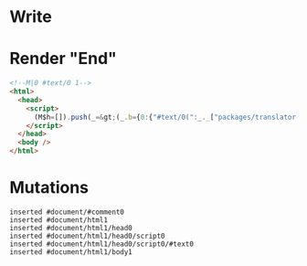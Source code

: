 # Write
  <!M|0 #text/0 1><script>(M$h=[]).push(_=>(_.b={0:{"#text/0(":_._["packages/translator-tags/src/__tests__/fixtures/return-tag/template.marko_1_renderer"],"#text/0!":_.a={}},1:_.a}),[])</script>


# Render "End"
```html
<!--M|0 #text/0 1-->
<html>
  <head>
    <script>
      (M$h=[]).push(_=&gt;(_.b={0:{"#text/0(":_._["packages/translator-tags/src/__tests__/fixtures/return-tag/template.marko_1_renderer"],"#text/0!":_.a={}},1:_.a}),[])
    </script>
  </head>
  <body />
</html>
```

# Mutations
```
inserted #document/#comment0
inserted #document/html1
inserted #document/html1/head0
inserted #document/html1/head0/script0
inserted #document/html1/head0/script0/#text0
inserted #document/html1/body1
```